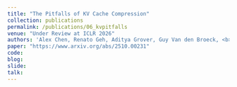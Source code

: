 ```yaml
---
title: "The Pitfalls of KV Cache Compression"
collection: publications
permalink: /publications/06_kvpitfalls
venue: "Under Review at ICLR 2026"
authors: 'Alex Chen, Renato Geh, Aditya Grover, Guy Van den Broeck, <b>Daniel Israel</b>'
paper: "https://www.arxiv.org/abs/2510.00231"
code:
blog:
slide:
talk:
---
```

